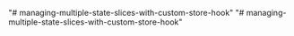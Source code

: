 "# managing-multiple-state-slices-with-custom-store-hook"  "# managing-multiple-state-slices-with-custom-store-hook" 
